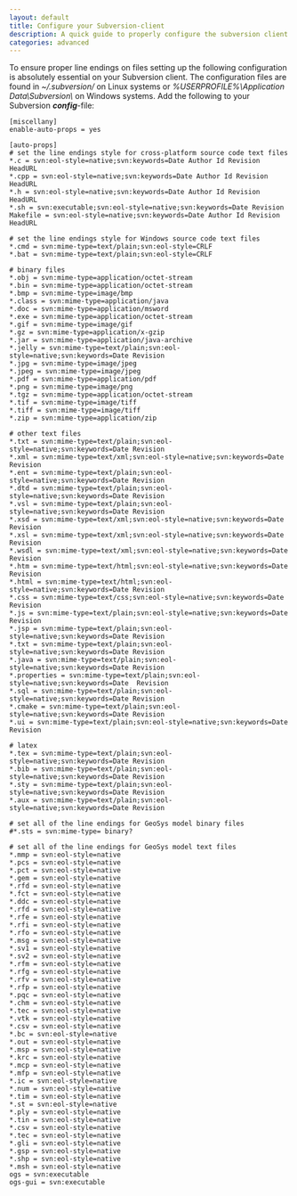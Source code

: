 ```yaml
---
layout: default
title: Configure your Subversion-client
description: A quick guide to properly configure the subversion client
categories: advanced
---
```


To ensure proper line endings on files setting up the following configuration is absolutely essential on your Subversion client. The configuration files are found in *~/.subversion/* on Linux systems or *%USERPROFILE%\Application Data\Subversion\\* on Windows systems. Add the following to your Subversion ***config***-file:

    [miscellany]
    enable-auto-props = yes
    
    [auto-props]
    # set the line endings style for cross-platform source code text files
    *.c = svn:eol-style=native;svn:keywords=Date Author Id Revision HeadURL
    *.cpp = svn:eol-style=native;svn:keywords=Date Author Id Revision HeadURL
    *.h = svn:eol-style=native;svn:keywords=Date Author Id Revision HeadURL
    *.sh = svn:executable;svn:eol-style=native;svn:keywords=Date Revision
    Makefile = svn:eol-style=native;svn:keywords=Date Author Id Revision HeadURL
    
    # set the line endings style for Windows source code text files
    *.cmd = svn:mime-type=text/plain;svn:eol-style=CRLF
    *.bat = svn:mime-type=text/plain;svn:eol-style=CRLF
    
    # binary files
    *.obj = svn:mime-type=application/octet-stream
    *.bin = svn:mime-type=application/octet-stream
    *.bmp = svn:mime-type=image/bmp
    *.class = svn:mime-type=application/java
    *.doc = svn:mime-type=application/msword
    *.exe = svn:mime-type=application/octet-stream
    *.gif = svn:mime-type=image/gif
    *.gz = svn:mime-type=application/x-gzip
    *.jar = svn:mime-type=application/java-archive
    *.jelly = svn:mime-type=text/plain;svn:eol- style=native;svn:keywords=Date Revision
    *.jpg = svn:mime-type=image/jpeg
    *.jpeg = svn:mime-type=image/jpeg
    *.pdf = svn:mime-type=application/pdf
    *.png = svn:mime-type=image/png
    *.tgz = svn:mime-type=application/octet-stream
    *.tif = svn:mime-type=image/tiff
    *.tiff = svn:mime-type=image/tiff
    *.zip = svn:mime-type=application/zip
    
    # other text files
	*.txt = svn:mime-type=text/plain;svn:eol-style=native;svn:keywords=Date Revision
	*.xml = svn:mime-type=text/xml;svn:eol-style=native;svn:keywords=Date Revision
	*.ent = svn:mime-type=text/plain;svn:eol-style=native;svn:keywords=Date Revision
	*.dtd = svn:mime-type=text/plain;svn:eol-style=native;svn:keywords=Date Revision
	*.vsl = svn:mime-type=text/plain;svn:eol-style=native;svn:keywords=Date Revision
	*.xsd = svn:mime-type=text/xml;svn:eol-style=native;svn:keywords=Date Revision
	*.xsl = svn:mime-type=text/xml;svn:eol-style=native;svn:keywords=Date Revision
	*.wsdl = svn:mime-type=text/xml;svn:eol-style=native;svn:keywords=Date Revision
	*.htm = svn:mime-type=text/html;svn:eol-style=native;svn:keywords=Date Revision
	*.html = svn:mime-type=text/html;svn:eol-style=native;svn:keywords=Date Revision
	*.css = svn:mime-type=text/css;svn:eol-style=native;svn:keywords=Date Revision
	*.js = svn:mime-type=text/plain;svn:eol-style=native;svn:keywords=Date Revision
	*.jsp = svn:mime-type=text/plain;svn:eol-style=native;svn:keywords=Date Revision
	*.txt = svn:mime-type=text/plain;svn:eol-style=native;svn:keywords=Date Revision
	*.java = svn:mime-type=text/plain;svn:eol-style=native;svn:keywords=Date Revision
	*.properties = svn:mime-type=text/plain;svn:eol-style=native;svn:keywords=Date 	Revision
	*.sql = svn:mime-type=text/plain;svn:eol-style=native;svn:keywords=Date Revision
	*.cmake = svn:mime-type=text/plain;svn:eol-style=native;svn:keywords=Date Revision
	*.ui = svn:mime-type=text/plain;svn:eol-style=native;svn:keywords=Date Revision
	
	# latex
	*.tex = svn:mime-type=text/plain;svn:eol-style=native;svn:keywords=Date Revision
	*.bib = svn:mime-type=text/plain;svn:eol-style=native;svn:keywords=Date Revision
	*.sty = svn:mime-type=text/plain;svn:eol-style=native;svn:keywords=Date Revision
	*.aux = svn:mime-type=text/plain;svn:eol-style=native;svn:keywords=Date Revision
	
	# set all of the line endings for GeoSys model binary files
	#*.sts = svn:mime-type= binary?
	
	# set all of the line endings for GeoSys model text files
	*.mmp = svn:eol-style=native
	*.pcs = svn:eol-style=native
	*.pct = svn:eol-style=native
	*.gem = svn:eol-style=native
	*.rfd = svn:eol-style=native
	*.fct = svn:eol-style=native
	*.ddc = svn:eol-style=native
	*.rfd = svn:eol-style=native
	*.rfe = svn:eol-style=native
	*.rfi = svn:eol-style=native
	*.rfo = svn:eol-style=native
	*.msg = svn:eol-style=native
	*.sv1 = svn:eol-style=native
	*.sv2 = svn:eol-style=native
	*.rfm = svn:eol-style=native
	*.rfg = svn:eol-style=native
	*.rfv = svn:eol-style=native
	*.rfp = svn:eol-style=native
	*.pqc = svn:eol-style=native
	*.chm = svn:eol-style=native
	*.tec = svn:eol-style=native
	*.vtk = svn:eol-style=native
	*.csv = svn:eol-style=native
	*.bc = svn:eol-style=native
	*.out = svn:eol-style=native
	*.msp = svn:eol-style=native
	*.krc = svn:eol-style=native
	*.mcp = svn:eol-style=native
	*.mfp = svn:eol-style=native
	*.ic = svn:eol-style=native
	*.num = svn:eol-style=native
	*.tim = svn:eol-style=native
	*.st = svn:eol-style=native
	*.ply = svn:eol-style=native
	*.tin = svn:eol-style=native
	*.csv = svn:eol-style=native
	*.tec = svn:eol-style=native
	*.gli = svn:eol-style=native
	*.gsp = svn:eol-style=native
	*.shp = svn:eol-style=native
	*.msh = svn:eol-style=native
    ogs = svn:executable
    ogs-gui = svn:executable
